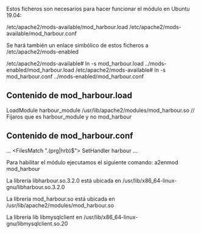 Estos ficheros son necesarios para hacer funcionar el módulo en Ubuntu 19.04:

/etc/apache2/mods-available/mod_harbour.load
/etc/apache2/mods-available/mod_harbour.conf

Se hará también un enlace simbólico de estos ficheros a /etc/apache2/mods-enabled

/etc/apache2/mods-available# ln -s mod_harbour.load ../mods-enabled/mod_harbour.load
/etc/apache2/mods-available# ln -s mod_harbour.conf ../mods-enabled/mod_harbour.conf

Contenido de mod_harbour.load
-----------------------------

LoadModule harbour_module /usr/lib/apache2/modules/mod_harbour.so  // Fijaros que es harbour_module y no mod_harbour

Contenido de mod_harbour.conf
-----------------------------
...
<IfModule mod_harbour.c>
        <FilesMatch "\.(prg|hrb)$">
                SetHandler harbour
        </FilesMatch>
</IfModule>
...

Para habilitar el módulo ejecutamos el siguiente comando: a2enmod mod_harbour


La librería libharbour.so.3.2.0 está ubicada en /usr/lib/x86_64-linux-gnu/libharbour.so.3.2.0

La librería mod_harbour.so está ubicada en /usr/lib/apache2/modules/mod_harbour.so

La librería lib libmysqlclient en /usr/lib/x86_64-linux-gnu/libmysqlclient.so.20

